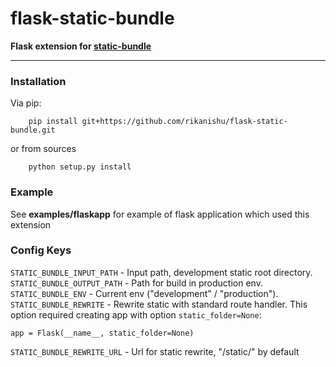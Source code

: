 # flask-static-bundle #
**Flask extension for [static-bundle](http://github.com/rikanishu/static-bundle)**

---

### Installation ###

Via pip:
```
    pip install git+https://github.com/rikanishu/flask-static-bundle.git
```
or from sources
```
    python setup.py install
```

### Example ###

See **examples/flaskapp** for example of flask application which used this extension

### Config Keys ###

`STATIC_BUNDLE_INPUT_PATH` - Input path, development static root directory.
`STATIC_BUNDLE_OUTPUT_PATH` - Path for build in production env.
`STATIC_BUNDLE_ENV` - Current env ("development" / "production").
`STATIC_BUNDLE_REWRITE` - Rewrite static with standard route handler.
This option required creating app with option `static_folder=None`:
```
app = Flask(__name__, static_folder=None)
```
`STATIC_BUNDLE_REWRITE_URL` - Url for static rewrite, "/static/<filename>" by default
